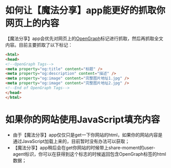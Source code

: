 # 如何让【魔法分享】app能更好的抓取你网页上的内容

【魔法分享】app会优先对网页上的[OpenGraph](http://ogp.me/)标记进行抓取，然后再抓取全文内容。目前主要抓取了以下标记：

```html
<html>
<head>
<!--OpenGraph Tags-->
<meta property="og:title" content="标题" />
<meta property="og:description" content="描述" />
<meta property="og:image" content="完整图片地址1.jpg" />
<meta property="og:image" content="完整图片地址2.jpg" />
<!--End of OpenGraph Tags-->
</head>
</html>

```
# 如果你的网站使用JavaScript填充内容

- 由于【魔法分享】app仅仅只是get一下你网站的html，如果你的网站内容是通过JavaScript加载上来的，目前暂时没有办法可以获取；
- 【魔法分享】app稍后会在get你网站的时候带上share-moment的user-agent标识，你可以在获得到这个标志的时候返回包含OpenGraph标签的html数据；

